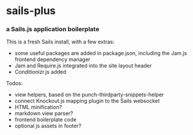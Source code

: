 # sails-plus
### a Sails.js application boilerplate

This is a fresh Sails install, with a few extras:

- some useful packages are added in package.json, including the Jam.js frontend dependency manager
- Jam and Require.js integrated into the site layout header
- Conditionizr.js added

Todos:

- view helpers, based on the punch-thirdparty-snippets-helper
- connect Knockout.js mapping plugin to the Sails websocket
- HTML minification?
- markdown view parser?
- frontend boilerplate code
- optional js assets in footer?

